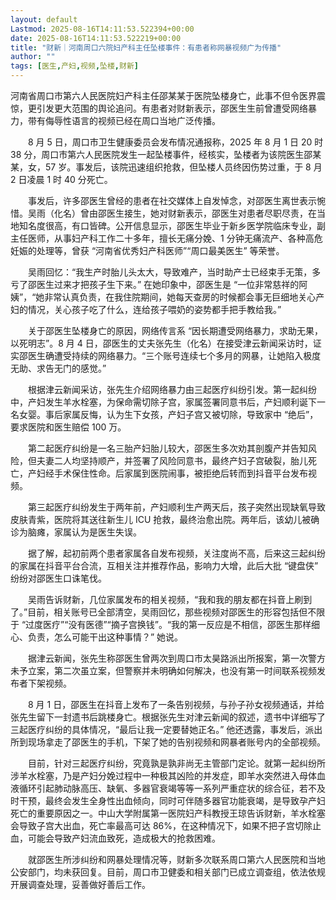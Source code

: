 ```yaml
---
layout: default
Lastmod: 2025-08-16T14:11:53.522394+00:00
date: 2025-08-16T14:11:53.522219+00:00
title: "财新｜河南周口六院妇产科主任坠楼事件：有患者称网暴视频广为传播"
author: ""
tags: [医生,产妇,视频,坠楼,财新]
---
```


河南省周口市第六人民医院妇产科主任邵某某于医院坠楼身亡，此事不但令医界震惊，更引发更大范围的舆论追问。有患者对财新表示，邵医生生前曾遭受网络暴力，带有侮辱性语言的视频已经在周口当地广泛传播。

　　8 月 5 日，周口市卫生健康委员会发布情况通报称，2025 年 8 月 1 日 20 时 38 分，周口市第六人民医院发生一起坠楼事件，经核实，坠楼者为该院医生邵某某，女，57 岁。事发后，该院迅速组织抢救，但坠楼人员终因伤势过重，于 8 月 2 日凌晨 1 时 40 分死亡。

　　事发后，许多邵医生曾经的患者在社交媒体上自发悼念，对邵医生离世表示惋惜。吴雨（化名）曾由邵医生接生，她对财新表示，邵医生对患者尽职尽责，在当地知名度很高，有口皆碑。公开信息显示，邵医生毕业于新乡医学院临床专业，副主任医师，从事妇产科工作二十多年，擅长无痛分娩、1 分钟无痛流产、各种高危妊娠的处理等，曾获 “河南省优秀妇产科医师”“周口最美医生” 等荣誉。

　　吴雨回忆：“我生产时胎儿头太大，导致难产，当时助产士已经束手无策，多亏了邵医生过来才把孩子生下来。” 在她印象中，邵医生是 “一位非常慈祥的阿姨”，“她非常认真负责，在我住院期间，她每天查房的时候都会事无巨细地关心产妇的情况，关心孩子吃了什么，连给孩子喂奶的姿势都手把手教给我。”

　　关于邵医生坠楼身亡的原因，网络传言系 “因长期遭受网络暴力，求助无果，以死明志”。8 月 4 日，邵医生的丈夫张先生（化名）在接受津云新闻采访时，证实邵医生确遭受持续的网络暴力。“三个账号连续七个多月的网暴，让她陷入极度无助、求告无门的感觉。”

　　根据津云新闻采访，张先生介绍网络暴力由三起医疗纠纷引发。第一起纠纷中，产妇发生羊水栓塞，为保命需切除子宫，家属签署同意书后，产妇顺利诞下一名女婴。事后家属反悔，认为生下女孩，产妇子宫又被切除，导致家中 “绝后”，要求医院和医生赔偿 100 万。

　　第二起医疗纠纷是一名三胎产妇胎儿较大，邵医生多次劝其剖腹产并告知风险，但夫妻二人均坚持顺产，并签署了风险同意书，最终产妇子宫破裂，胎儿死亡，产妇经手术保住性命。后家属到医院闹事，被拒绝后转而到抖音平台发布视频。

　　第三起医疗纠纷发生于两年前，产妇顺利生产两天后，孩子突然出现缺氧导致皮肤青紫，医院将其送往新生儿 ICU 抢救，最终治愈出院。两年后，该幼儿被确诊为脑瘫，家属认为是医生失误。

　　据了解，起初前两个患者家属各自发布视频，关注度尚不高，后来这三起纠纷的家属在抖音平台合流，互相关注并推荐作品，影响力大增，此后大批 “键盘侠” 纷纷对邵医生口诛笔伐。

　　吴雨告诉财新，几位家属发布的相关视频，“我和我的朋友都在抖音上刷到了。”目前，相关账号已全部清空，吴雨回忆，那些视频对邵医生的形容包括但不限于 “过度医疗”“没有医德”“摘子宫换钱”。“我的第一反应是不相信，邵医生那样细心、负责，怎么可能干出这种事情？” 她说。

　　据津云新闻，张先生称邵医生曾两次到周口市太昊路派出所报案，第一次警方未予立案，第二次虽立案，但警察并未明确如何解决，也没有第一时间联系视频发布者下架视频。

　　8 月 1 日，邵医生在抖音上发布了一条告别视频，与孙子孙女视频通话，并给张先生留下一封遗书后跳楼身亡。根据张先生对津云新闻的叙述，遗书中详细写了三起医疗纠纷的具体情况，“最后让我一定要替她正名。” 他还透露，事发后，派出所到现场拿走了邵医生的手机，下架了她的告别视频和网暴者账号内的全部视频。

　　目前，针对三起医疗纠纷，究竟孰是孰非尚无主管部门定论。就第一起纠纷所涉羊水栓塞，乃是产妇分娩过程中一种极其凶险的并发症，即羊水突然进入母体血液循环引起肺动脉高压、缺氧、多器官衰竭等等一系列严重症状的综合征，若不及时干预，最终会发生全身性出血倾向，同时可伴随多器官功能衰竭，是导致孕产妇死亡的重要原因之一。中山大学附属第一医院妇产科教授王琼告诉财新，羊水栓塞会导致子宫大出血，死亡率最高可达 86%，在这种情况下，如果不把子宫切除止血，可能会导致产妇流血致死，造成极大的抢救困难。

　　就邵医生所涉纠纷和网暴处理情况等，财新多次联系周口第六人民医院和当地公安部门，均未获回复。目前，周口市卫健委和相关部门已成立调查组，依法依规开展调查处理，妥善做好善后工作。

